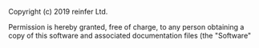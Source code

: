 Copyright (c) 2019 reinfer Ltd.

Permission is hereby granted, free of charge, to any person obtaining a copy
of this software and associated documentation files (the "Software"